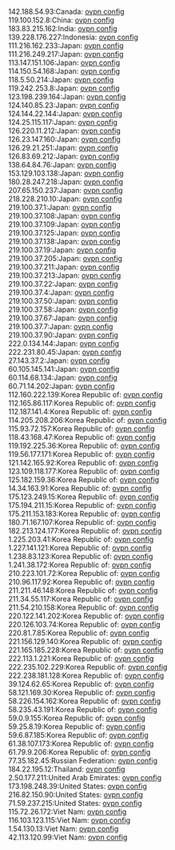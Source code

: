 142.188.54.93:Canada: [ovpn config](vpn/142_188_54_93.ovpn)  
119.100.152.8:China: [ovpn config](vpn/119_100_152_8.ovpn)  
183.83.215.162:India: [ovpn config](vpn/183_83_215_162.ovpn)  
139.228.176.227:Indonesia: [ovpn config](vpn/139_228_176_227.ovpn)  
111.216.162.233:Japan: [ovpn config](vpn/111_216_162_233.ovpn)  
111.216.249.217:Japan: [ovpn config](vpn/111_216_249_217.ovpn)  
113.147.151.106:Japan: [ovpn config](vpn/113_147_151_106.ovpn)  
114.150.54.168:Japan: [ovpn config](vpn/114_150_54_168.ovpn)  
118.5.50.214:Japan: [ovpn config](vpn/118_5_50_214.ovpn)  
119.242.253.8:Japan: [ovpn config](vpn/119_242_253_8.ovpn)  
123.198.239.164:Japan: [ovpn config](vpn/123_198_239_164.ovpn)  
124.140.85.23:Japan: [ovpn config](vpn/124_140_85_23.ovpn)  
124.144.22.144:Japan: [ovpn config](vpn/124_144_22_144.ovpn)  
124.25.115.117:Japan: [ovpn config](vpn/124_25_115_117.ovpn)  
126.220.11.212:Japan: [ovpn config](vpn/126_220_11_212.ovpn)  
126.23.147.160:Japan: [ovpn config](vpn/126_23_147_160.ovpn)  
126.29.21.251:Japan: [ovpn config](vpn/126_29_21_251.ovpn)  
126.83.69.212:Japan: [ovpn config](vpn/126_83_69_212.ovpn)  
138.64.84.76:Japan: [ovpn config](vpn/138_64_84_76.ovpn)  
153.129.103.138:Japan: [ovpn config](vpn/153_129_103_138.ovpn)  
180.28.247.218:Japan: [ovpn config](vpn/180_28_247_218.ovpn)  
207.65.150.237:Japan: [ovpn config](vpn/207_65_150_237.ovpn)  
218.228.210.10:Japan: [ovpn config](vpn/218_228_210_10.ovpn)  
219.100.37.1:Japan: [ovpn config](vpn/219_100_37_1.ovpn)  
219.100.37.108:Japan: [ovpn config](vpn/219_100_37_108.ovpn)  
219.100.37.109:Japan: [ovpn config](vpn/219_100_37_109.ovpn)  
219.100.37.125:Japan: [ovpn config](vpn/219_100_37_125.ovpn)  
219.100.37.138:Japan: [ovpn config](vpn/219_100_37_138.ovpn)  
219.100.37.19:Japan: [ovpn config](vpn/219_100_37_19.ovpn)  
219.100.37.205:Japan: [ovpn config](vpn/219_100_37_205.ovpn)  
219.100.37.211:Japan: [ovpn config](vpn/219_100_37_211.ovpn)  
219.100.37.213:Japan: [ovpn config](vpn/219_100_37_213.ovpn)  
219.100.37.22:Japan: [ovpn config](vpn/219_100_37_22.ovpn)  
219.100.37.4:Japan: [ovpn config](vpn/219_100_37_4.ovpn)  
219.100.37.50:Japan: [ovpn config](vpn/219_100_37_50.ovpn)  
219.100.37.58:Japan: [ovpn config](vpn/219_100_37_58.ovpn)  
219.100.37.67:Japan: [ovpn config](vpn/219_100_37_67.ovpn)  
219.100.37.7:Japan: [ovpn config](vpn/219_100_37_7.ovpn)  
219.100.37.90:Japan: [ovpn config](vpn/219_100_37_90.ovpn)  
222.0.134.144:Japan: [ovpn config](vpn/222_0_134_144.ovpn)  
222.231.80.45:Japan: [ovpn config](vpn/222_231_80_45.ovpn)  
27.143.37.2:Japan: [ovpn config](vpn/27_143_37_2.ovpn)  
60.105.145.141:Japan: [ovpn config](vpn/60_105_145_141.ovpn)  
60.114.68.134:Japan: [ovpn config](vpn/60_114_68_134.ovpn)  
60.71.14.202:Japan: [ovpn config](vpn/60_71_14_202.ovpn)  
112.160.222.139:Korea Republic of: [ovpn config](vpn/112_160_222_139.ovpn)  
112.165.86.117:Korea Republic of: [ovpn config](vpn/112_165_86_117.ovpn)  
112.187.141.4:Korea Republic of: [ovpn config](vpn/112_187_141_4.ovpn)  
114.205.208.206:Korea Republic of: [ovpn config](vpn/114_205_208_206.ovpn)  
115.93.72.157:Korea Republic of: [ovpn config](vpn/115_93_72_157.ovpn)  
118.43.168.47:Korea Republic of: [ovpn config](vpn/118_43_168_47.ovpn)  
119.192.225.36:Korea Republic of: [ovpn config](vpn/119_192_225_36.ovpn)  
119.56.177.171:Korea Republic of: [ovpn config](vpn/119_56_177_171.ovpn)  
121.142.165.92:Korea Republic of: [ovpn config](vpn/121_142_165_92.ovpn)  
123.109.118.177:Korea Republic of: [ovpn config](vpn/123_109_118_177.ovpn)  
125.182.159.36:Korea Republic of: [ovpn config](vpn/125_182_159_36.ovpn)  
14.34.163.91:Korea Republic of: [ovpn config](vpn/14_34_163_91.ovpn)  
175.123.249.15:Korea Republic of: [ovpn config](vpn/175_123_249_15.ovpn)  
175.194.211.15:Korea Republic of: [ovpn config](vpn/175_194_211_15.ovpn)  
175.211.153.183:Korea Republic of: [ovpn config](vpn/175_211_153_183.ovpn)  
180.71.167.107:Korea Republic of: [ovpn config](vpn/180_71_167_107.ovpn)  
182.213.124.177:Korea Republic of: [ovpn config](vpn/182_213_124_177.ovpn)  
1.225.203.41:Korea Republic of: [ovpn config](vpn/1_225_203_41.ovpn)  
1.227.141.121:Korea Republic of: [ovpn config](vpn/1_227_141_121.ovpn)  
1.238.83.123:Korea Republic of: [ovpn config](vpn/1_238_83_123.ovpn)  
1.241.38.172:Korea Republic of: [ovpn config](vpn/1_241_38_172.ovpn)  
210.223.101.72:Korea Republic of: [ovpn config](vpn/210_223_101_72.ovpn)  
210.96.117.92:Korea Republic of: [ovpn config](vpn/210_96_117_92.ovpn)  
211.211.46.148:Korea Republic of: [ovpn config](vpn/211_211_46_148.ovpn)  
211.34.55.117:Korea Republic of: [ovpn config](vpn/211_34_55_117.ovpn)  
211.54.210.158:Korea Republic of: [ovpn config](vpn/211_54_210_158.ovpn)  
220.122.141.202:Korea Republic of: [ovpn config](vpn/220_122_141_202.ovpn)  
220.126.103.74:Korea Republic of: [ovpn config](vpn/220_126_103_74.ovpn)  
220.81.7.85:Korea Republic of: [ovpn config](vpn/220_81_7_85.ovpn)  
221.156.129.140:Korea Republic of: [ovpn config](vpn/221_156_129_140.ovpn)  
221.165.185.228:Korea Republic of: [ovpn config](vpn/221_165_185_228.ovpn)  
222.113.1.221:Korea Republic of: [ovpn config](vpn/222_113_1_221.ovpn)  
222.235.102.229:Korea Republic of: [ovpn config](vpn/222_235_102_229.ovpn)  
222.238.181.128:Korea Republic of: [ovpn config](vpn/222_238_181_128.ovpn)  
39.124.62.65:Korea Republic of: [ovpn config](vpn/39_124_62_65.ovpn)  
58.121.169.30:Korea Republic of: [ovpn config](vpn/58_121_169_30.ovpn)  
58.226.154.162:Korea Republic of: [ovpn config](vpn/58_226_154_162.ovpn)  
58.235.43.191:Korea Republic of: [ovpn config](vpn/58_235_43_191.ovpn)  
59.0.9.155:Korea Republic of: [ovpn config](vpn/59_0_9_155.ovpn)  
59.25.8.19:Korea Republic of: [ovpn config](vpn/59_25_8_19.ovpn)  
59.6.87.185:Korea Republic of: [ovpn config](vpn/59_6_87_185.ovpn)  
61.38.107.173:Korea Republic of: [ovpn config](vpn/61_38_107_173.ovpn)  
61.79.9.206:Korea Republic of: [ovpn config](vpn/61_79_9_206.ovpn)  
77.35.182.45:Russian Federation: [ovpn config](vpn/77_35_182_45.ovpn)  
184.22.195.12:Thailand: [ovpn config](vpn/184_22_195_12.ovpn)  
2.50.177.211:United Arab Emirates: [ovpn config](vpn/2_50_177_211.ovpn)  
173.198.248.39:United States: [ovpn config](vpn/173_198_248_39.ovpn)  
216.82.150.90:United States: [ovpn config](vpn/216_82_150_90.ovpn)  
71.59.237.215:United States: [ovpn config](vpn/71_59_237_215.ovpn)  
115.72.26.172:Viet Nam: [ovpn config](vpn/115_72_26_172.ovpn)  
116.103.123.115:Viet Nam: [ovpn config](vpn/116_103_123_115.ovpn)  
1.54.130.13:Viet Nam: [ovpn config](vpn/1_54_130_13.ovpn)  
42.113.120.99:Viet Nam: [ovpn config](vpn/42_113_120_99.ovpn)  
